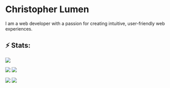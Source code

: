 
# Christopher Lumen
I am a web developer with a passion for creating intuitive, user-friendly web experiences.

## ⚡ Stats:
<div text-align='justify'>
  
![](http://github-profile-summary-cards.vercel.app/api/cards/profile-details?username=thops1925&theme=default)

![](http://github-profile-summary-cards.vercel.app/api/cards/repos-per-language?username=thops1925&theme=default)
![](http://github-profile-summary-cards.vercel.app/api/cards/most-commit-language?username=thops1925&theme=default)

![](http://github-profile-summary-cards.vercel.app/api/cards/stats?username=thops1925&theme=default)
![](http://github-profile-summary-cards.vercel.app/api/cards/productive-time?username=thops1925&theme=default&utcOffset=8)
  </div>
